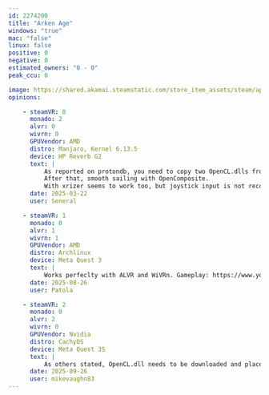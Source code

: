 ```yaml
---
id: 2274200
title: "Arken Age"
windows: "true"
mac: "false"
linux: false
positive: 0
negative: 0
estimated_owners: "0 - 0"
peak_ccu: 0

image: https://shared.akamai.steamstatic.com/store_item_assets/steam/apps/2274200/header.jpg?t=1721725925
opinions:

    - steamVR: 0
      monado: 2
      alvr: 0
      wivrn: 0
      GPUVendor: AMD
      distro: Manjaro, Kernel 6.13.5
      device: HP Reverb G2
      text: |
          As reported on protondb, you need to copy two OpenCL.dlls from the windows/system32 and windows/syswow64 directories of a windows install (hope you have one) into the compatdata/2274200/pfx/drive_c/windows/system*** directories.
          After that, smooth sailing with OpenComposite.
          With xrizer seems to work too, but joystick input is not recognised, probably specific to HP Reverb G2.
      date: 2025-03-22
      user: Seneral

    - steamVR: 1
      monado: 0
      alvr: 1
      wivrn: 1
      GPUVendor: AMD
      distro: Archlinux
      device: Meta Quest 3
      text: |
          Works perfeclty with ALVR and WiVRn. Gameplay: https://www.youtube.com/watch?v=8wzVfQ0quVI once you copy the OpenCL.DLL files to the right place, as per previous instructions and protondb. If you don't have an Windows installation you can download the two OpenCL.dll (32-bits and 64-bits) from dll-files.com (32 bits under wow64, 64 bits under system32).
      date: 2025-08-26
      user: Patola

    - steamVR: 2
      monado: 0
      alvr: 2
      wivrn: 0
      GPUVendor: Nvidia
      distro: CachyOS
      device: Meta Quest 3S
      text: |
          As others stated, OpenCL.dll needs to be downloaded and placed in wow64 and system32. Beyond that, it works perfectly. I played the campaign through in its entirety with zero hiccups -- a great experience.
      date: 2025-09-26
      user: mikevaughn83
---
```


